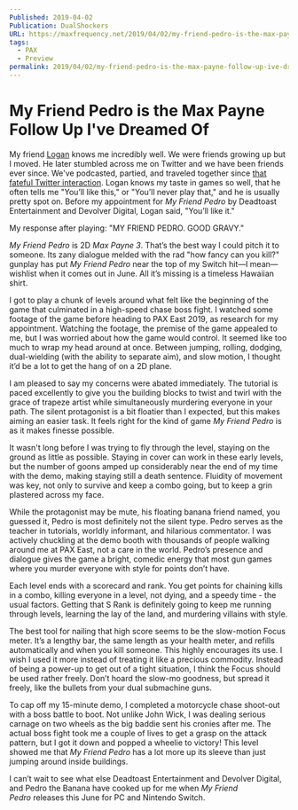 ```yaml
---
Published: 2019-04-02
Publication: DualShockers
URL: https://maxfrequency.net/2019/04/02/my-friend-pedro-is-the-max-payne-follow-up-ive-dreamed-of/
tags:
  - PAX
  - Preview
permalink: 2019/04/02/my-friend-pedro-is-the-max-payne-follow-up-ive-dreamed-of/
---
```

# My Friend Pedro is the Max Payne Follow Up I've Dreamed Of

My friend [Logan](https://www.dualshockers.com/author/logan-moore/) knows me incredibly well. We were friends growing up but I moved. He later stumbled across me on Twitter and we have been friends ever since. We've podcasted, partied, and traveled together since [that fateful Twitter interaction](https://twitter.com/MooreMan12/status/479632728686489600). Logan knows my taste in games so well, that he often tells me "You’ll like this," or "You’ll never play that," and he is usually pretty spot on. Before my appointment for _My Friend Pedro_ by Deadtoast Entertainment and Devolver Digital, Logan said, "You’ll like it."

My response after playing: "MY FRIEND PEDRO. GOOD GRAVY."

_My Friend Pedro_ is 2D _Max Payne 3_. That’s the best way I could pitch it to someone. Its zany dialogue melded with the rad "how fancy can you kill?" gunplay has put _My Friend Pedro_ near the top of my Switch hit—I mean—wishlist when it comes out in June. All it’s missing is a timeless Hawaiian shirt.

I got to play a chunk of levels around what felt like the beginning of the game that culminated in a high-speed chase boss fight. I watched some footage of the game before heading to PAX East 2019, as research for my appointment. Watching the footage, the premise of the game appealed to me, but I was worried about how the game would control. It seemed like too much to wrap my head around at once. Between jumping, rolling, dodging, dual-wielding (with the ability to separate aim), and slow motion, I thought it’d be a lot to get the hang of on a 2D plane.

I am pleased to say my concerns were abated immediately. The tutorial is paced excellently to give you the building blocks to twist and twirl with the grace of trapeze artist while simultaneously murdering everyone in your path. The silent protagonist is a bit floatier than I expected, but this makes aiming an easier task. It feels right for the kind of game _My Friend Pedro_ is as it makes finesse possible.

It wasn't long before I was trying to fly through the level, staying on the ground as little as possible. Staying in cover can work in these early levels, but the number of goons amped up considerably near the end of my time with the demo, making staying still a death sentence. Fluidity of movement was key, not only to survive and keep a combo going, but to keep a grin plastered across my face.

While the protagonist may be mute, his floating banana friend named, you guessed it, Pedro is most definitely not the silent type. Pedro serves as the teacher in tutorials, worldly informant, and hilarious commentator. I was actively chuckling at the demo booth with thousands of people walking around me at PAX East, not a care in the world. Pedro’s presence and dialogue gives the game a bright, comedic energy that most gun games where you murder everyone with style for points don’t have. 

Each level ends with a scorecard and rank. You get points for chaining kills in a combo, killing everyone in a level, not dying, and a speedy time - the usual factors. Getting that S Rank is definitely going to keep me running through levels, learning the lay of the land, and murdering villains with style.

The best tool for nailing that high score seems to be the slow-motion Focus meter. It’s a lengthy bar, the same length as your health meter, and refills automatically and when you kill someone. This highly encourages its use. I wish I used it more instead of treating it like a precious commodity. Instead of being a power-up to get out of a tight situation, I think the Focus should be used rather freely. Don’t hoard the slow-mo goodness, but spread it freely, like the bullets from your dual submachine guns.

To cap off my 15-minute demo, I completed a motorcycle chase shoot-out with a boss battle to boot. Not unlike John Wick, I was dealing serious carnage on two wheels as the big baddie sent his cronies after me. The actual boss fight took me a couple of lives to get a grasp on the attack pattern, but I got it down and popped a wheelie to victory! This level showed me that _My Friend Pedro_ has a lot more up its sleeve than just jumping around inside buildings.

I can’t wait to see what else Deadtoast Entertainment and Devolver Digital, and Pedro the Banana have cooked up for me when _My Friend Pedro_ releases this June for PC and Nintendo Switch.